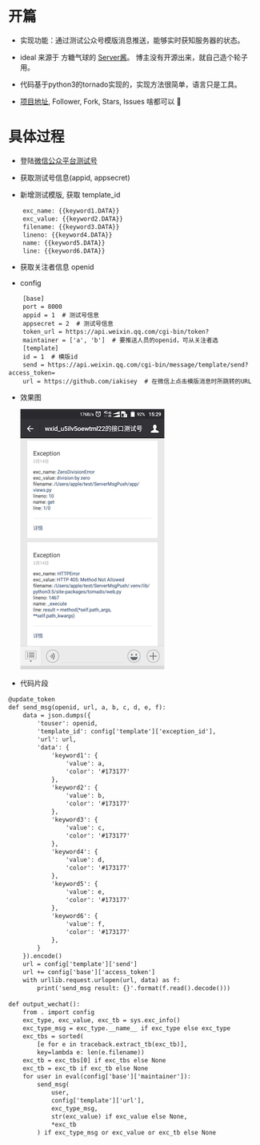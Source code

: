 # 开篇

* 实现功能：通过测试公众号模版消息推送，能够实时获知服务器的状态。

* ideal 来源于 方糖气球的 [Server酱](http://sc.ftqq.com/3.version)。 博主没有开源出来，就自己造个轮子用。

* 代码基于python3的tornado实现的，实现方法很简单，语言只是工具。

* [项目地址](https://github.com/iakisey/ServerMsgPush), Follower, Fork, Stars, Issues 啥都可以 🤣

# 具体过程

*  登陆[微信公众平台测试号](http://mp.weixin.qq.com/debug/cgi-bin/sandbox?t=sandbox/login)
    
*  获取测试号信息(appid, appsecret)

*  新增测试模版, 获取 template_id

```
    exc_name: {{keyword1.DATA}}
    exc_value: {{keyword2.DATA}}
    filename: {{keyword3.DATA}}
    lineno: {{keyword4.DATA}}
    name: {{keyword5.DATA}}
    line: {{keyword6.DATA}}
```

*  获取关注者信息 openid

*  config

```
    [base]
    port = 8000
    appid = 1  # 测试号信息
    appsecret = 2  # 测试号信息
    token_url = https://api.weixin.qq.com/cgi-bin/token?
    maintainer = ['a', 'b']  # 要推送人员的openid，可从关注者选
    [template]
    id = 1  # 模版id
    send = https://api.weixin.qq.com/cgi-bin/message/template/send?access_token=
    url = https://github.com/iakisey  # 在微信上点击模版消息时所跳转的URL
```

*  效果图

    ![](./img/效果图.png)

*  代码片段

```
@update_token
def send_msg(openid, url, a, b, c, d, e, f):
    data = json.dumps({
        'touser': openid,
        'template_id': config['template']['exception_id'],
        'url': url,
        'data': {
            'keyword1': {
                'value': a,
                'color': '#173177'
            },
            'keyword2': {
                'value': b,
                'color': '#173177'
            },
            'keyword3': {
                'value': c,
                'color': '#173177'
            },
            'keyword4': {
                'value': d,
                'color': '#173177'
            },
            'keyword5': {
                'value': e,
                'color': '#173177'
            },
            'keyword6': {
                'value': f,
                'color': '#173177'
            },
        }
    }).encode()
    url = config['template']['send']
    url += config['base']['access_token']
    with urllib.request.urlopen(url, data) as f:
        print('send_msg result: {}'.format(f.read().decode()))

def output_wechat():
    from . import config
    exc_type, exc_value, exc_tb = sys.exc_info()
    exc_type_msg = exc_type.__name__ if exc_type else exc_type
    exc_tbs = sorted(
        [e for e in traceback.extract_tb(exc_tb)],
        key=lambda e: len(e.filename))
    exc_tb = exc_tbs[0] if exc_tbs else None
    exc_tb = exc_tb if exc_tb else None
    for user in eval(config['base']['maintainer']):
        send_msg(
            user,
            config['template']['url'],
            exc_type_msg,
            str(exc_value) if exc_value else None,
            *exc_tb
        ) if exc_type_msg or exc_value or exc_tb else None
```
